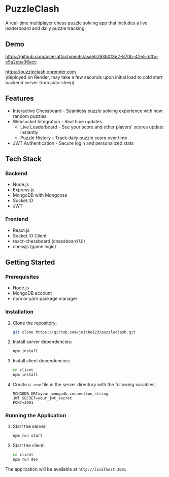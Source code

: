 # PuzzleClash

A real-time multiplayer chess puzzle solving app that includes a live leaderboard and daily puzzle tracking.

## Demo
https://github.com/user-attachments/assets/93b0f3e2-870b-42e5-bffb-e5a2eba36acc
  
https://puzzleclash.onrender.com  
(deployed on Render, may take a few seconds upon initial load to cold start backend server from auto-sleep)
## Features

- Interactive Chessboard - Seamless puzzle solving experience with new random puzzles
- Websocket Integration - Real time updates
  - Live Leaderboard - See your score and other players' scores update instantly
  - Puzzle History - Track daily puzzle score over time
- JWT Authentication - Secure login and personalized stats

## Tech Stack

### Backend
- Node.js
- Express.js
- MongoDB with Mongoose
- Socket.IO
- JWT


### Frontend
- React.js
- Socket.IO Client
- react-chessboard (chessboard UI)
- chessjs (game logic)


## Getting Started
### Prerequisites

- Node.js
- MongoDB account
- npm or yarn package manager

### Installation

1. Clone the repository:
   ```bash
   git clone https://github.com/jeicho123/puzzleclash.git
   ```

2. Install server dependencies:
   ```bash
   npm install
   ```

3. Install client dependencies:
   ```bash
   cd client
   npm install
   ```

4. Create a `.env` file in the server directory with the following variables:
   ```
   MONGODB_URI=your_mongodb_connection_string
   JWT_SECRET=your_jwt_secret
   PORT=3001
   ```

### Running the Application

1. Start the server:
   ```bash
   npm run start
   ```

2. Start the client:
   ```bash
   cd client
   npm run dev
   ```

The application will be available at `http://localhost:3001`
